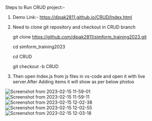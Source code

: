 Steps to Run CRUD project:-

1) Demo Link:- https://dipak2811.github.io/CRUD/Index.html

2) Need to clone git repository and checkout in CRUD branch

      git clone https://github.com/dipak2811/simform_training2023.git

      cd simform_training2023
      
      cd CRUD

      git checkout -b CRUD

3) Then open Index.js from js files in vs-code and open it with live server.After Adding items it will show as per below photos

![Screenshot from 2023-02-15 11-59-01](https://user-images.githubusercontent.com/77386172/218950138-a56f396e-7c1e-45e6-89ae-9f9835ccb22b.png)
![Screenshot from 2023-02-15 11-59-11](https://user-images.githubusercontent.com/77386172/218950144-c30c04de-6590-4559-b61f-77f6009007a1.png)
![Screenshot from 2023-02-15 12-02-38](https://user-images.githubusercontent.com/77386172/218950556-f8d7747a-b15b-4bab-a1fb-29db1bdd0087.png)
![Screenshot from 2023-02-15 12-02-55](https://user-images.githubusercontent.com/77386172/218950559-b22b6fb7-9946-4132-b54f-c89ad8e1ad30.png)
![Screenshot from 2023-02-15 12-03-18](https://user-images.githubusercontent.com/77386172/218950567-e8c7a9c1-1c22-47fe-9828-3171eec58f13.png)

